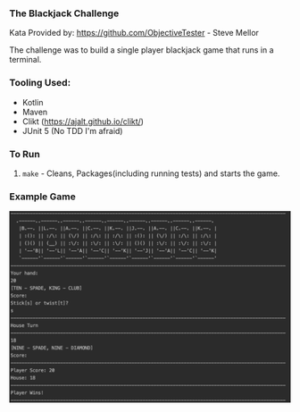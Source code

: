 ### The Blackjack Challenge
Kata Provided by: https://github.com/ObjectiveTester - Steve Mellor

The challenge was to build a single player blackjack game that runs in a terminal.

### Tooling Used:
- Kotlin
- Maven
- Clikt (https://ajalt.github.io/clikt/)
- JUnit 5 (No TDD I'm afraid)

### To Run 

1. `make` - Cleans, Packages(including running tests) and starts the game.


### Example Game
![Example Game](example-game.png)
